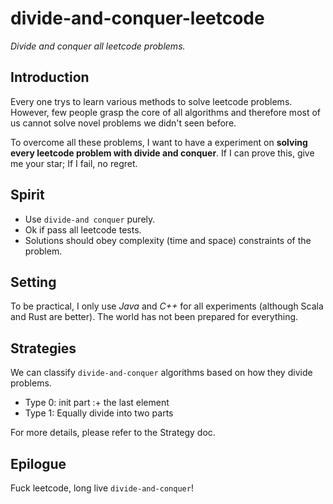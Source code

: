 # divide-and-conquer-leetcode
*Divide and conquer all leetcode problems.*

## Introduction
Every one trys to learn various methods to solve leetcode problems.
However, few people grasp the core of all algorithms and 
therefore most of us cannot solve novel problems we didn't seen before.

To overcome all these problems, 
I want to have a experiment on **solving every leetcode problem with divide and conquer**.
If I can prove this, give me your star;
If I fail, no regret.

## Spirit
- Use `divide-and conquer` purely.
- Ok if pass all leetcode tests.
- Solutions should obey complexity (time and space) constraints of the problem.

## Setting
To be practical, I only use *Java* and *C++* for all experiments (although Scala and Rust are better).
The world has not been prepared for everything.

## Strategies
We can classify `divide-and-conquer` algorithms based on how they divide problems.
- Type 0: init part :+ the last element
- Type 1: Equally divide into two parts

For more details, please refer to the Strategy doc.

## Epilogue
Fuck leetcode, long live `divide-and-conquer`!
